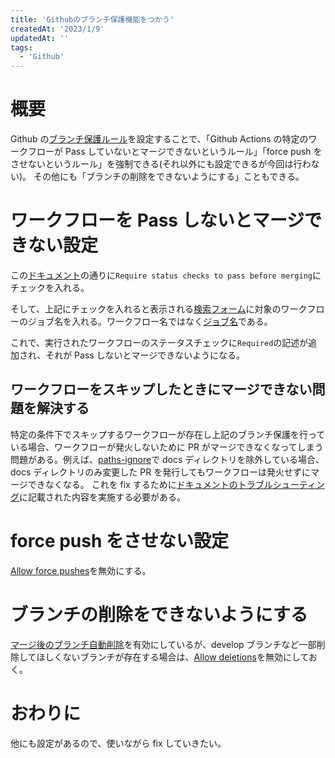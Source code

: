 ```yaml
---
title: 'Githubのブランチ保護機能をつかう'
createdAt: '2023/1/9'
updatedAt: ''
tags:
  - 'Github'
---
```


# 概要

Github の[ブランチ保護ルール](https://docs.github.com/ja/repositories/configuring-branches-and-merges-in-your-repository/defining-the-mergeability-of-pull-requests/about-protected-branches)を設定することで、「Github Actions の特定のワークフローが Pass していないとマージできないというルール」「force push をさせないというルール」を強制できる(それ以外にも設定できるが今回は行わない)。
その他にも「ブランチの削除をできないようにする」こともできる。

# ワークフローを Pass しないとマージできない設定

この[ドキュメント](https://docs.github.com/ja/repositories/configuring-branches-and-merges-in-your-repository/defining-the-mergeability-of-pull-requests/managing-a-branch-protection-rule#:~:text=%E5%BF%85%E8%A6%81%E3%81%AB%E5%BF%9C%E3%81%98%E3%81%A6%E3%80%81%E3%82%B9%E3%83%86%E3%83%BC%E3%82%BF%E3%82%B9%E3%83%81%E3%82%A7%E3%83%83%E3%82%AF%E5%BF%85%E9%A0%88%E3%82%92%E6%9C%89%E5%8A%B9%E5%8C%96%E3%81%97%E3%81%BE%E3%81%99%E3%80%82%20%E8%A9%B3%E7%B4%B0%E3%81%AB%E3%81%A4%E3%81%84%E3%81%A6%E3%81%AF%E3%80%81%E3%80%8C%E3%82%B9%E3%83%86%E3%83%BC%E3%82%BF%E3%82%B9%E3%83%81%E3%82%A7%E3%83%83%E3%82%AF%E3%81%AB%E3%81%A4%E3%81%84%E3%81%A6%E3%80%8D%E3%82%92%E5%8F%82%E7%85%A7%E3%81%97%E3%81%A6%E3%81%8F%E3%81%A0%E3%81%95%E3%81%84%E3%80%82)の通りに`Require status checks to pass before merging`にチェックを入れる。

そして、上記にチェックを入れると表示される[検索フォーム](https://docs.github.com/ja/repositories/configuring-branches-and-merges-in-your-repository/defining-the-mergeability-of-pull-requests/managing-a-branch-protection-rule#:~:text=%E7%8A%B6%E6%85%8B%E3%83%81%E3%82%A7%E3%83%83%E3%82%AF%E3%82%92%E6%8E%A2%E3%81%97%E3%81%A6%E3%80%81%E5%BF%85%E9%A0%88%E3%81%AB%E3%81%99%E3%82%8B%E3%83%81%E3%82%A7%E3%83%83%E3%82%AF%E3%82%92%E9%81%B8%E6%8A%9E%E3%81%97%E3%81%BE%E3%81%99%E3%80%82)に対象のワークフローのジョブ名を入れる。ワークフロー名ではなく[ジョブ名](https://docs.github.com/ja/actions/using-workflows/workflow-syntax-for-github-actions#jobsjob_idname)である。

これで、実行されたワークフローのステータスチェックに`Required`の記述が追加され、それが Pass しないとマージできないようになる。

## ワークフローをスキップしたときにマージできない問題を解決する

特定の条件下でスキップするワークフローが存在し上記のブランチ保護を行っている場合、ワークフローが発火しないために PR がマージできなくなってしまう問題がある。例えば、[paths-ignore](https://docs.github.com/ja/actions/using-workflows/workflow-syntax-for-github-actions#onpushpull_requestpull_request_targetpathspaths-ignore)で docs ディレクトリを除外している場合、docs ディレクトリのみ変更した PR を発行してもワークフローは発火せずにマージできなくなる。
これを fix するために[ドキュメントのトラブルシューティング](https://docs.github.com/ja/repositories/configuring-branches-and-merges-in-your-repository/defining-the-mergeability-of-pull-requests/troubleshooting-required-status-checks#handling-skipped-but-required-checks)に記載された内容を実施する必要がある。

# force push をさせない設定

[Allow force pushes](<https://docs.github.com/ja/repositories/configuring-branches-and-merges-in-your-repository/defining-the-mergeability-of-pull-requests/managing-a-branch-protection-rule#:~:text=%E5%BF%85%E8%A6%81%E3%81%AB%E5%BF%9C%E3%81%98%E3%81%A6%E3%80%81%5BRules%20applied%20to%20everyone%20including%20administrators%5D(%E7%AE%A1%E7%90%86%E8%80%85%E3%82%92%E5%90%AB%E3%82%80%E5%85%A8%E5%93%A1%E3%81%AB%E9%81%A9%E7%94%A8%E3%81%95%E3%82%8C%E3%82%8B%E3%83%AB%E3%83%BC%E3%83%AB)%20%E3%81%AE%E4%B8%8B%E3%81%A7%20%5BAllow%20force%20pushes%5D(%E3%83%95%E3%82%A9%E3%83%BC%E3%82%B9%20%E3%83%97%E3%83%83%E3%82%B7%E3%83%A5%E3%82%92%E8%A8%B1%E5%8F%AF)%20%E3%82%92%E9%81%B8%E6%8A%9E%E3%81%97%E3%81%BE%E3%81%99%E3%80%82>)を無効にする。

# ブランチの削除をできないようにする

[マージ後のブランチ自動削除](https://docs.github.com/ja/repositories/configuring-branches-and-merges-in-your-repository/configuring-pull-request-merges/managing-the-automatic-deletion-of-branches)を有効にしているが、develop ブランチなど一部削除してほしくないブランチが存在する場合は、[Allow deletions](<https://docs.github.com/ja/repositories/configuring-branches-and-merges-in-your-repository/defining-the-mergeability-of-pull-requests/managing-a-branch-protection-rule#:~:text=%E5%BF%85%E8%A6%81%E3%81%AB%E5%BF%9C%E3%81%98%E3%81%A6%E3%80%81%20%5BAllow%20deletions%5D(%E5%89%8A%E9%99%A4%E3%82%92%E8%A8%B1%E5%8F%AF)%20%E3%82%92%E9%81%B8%E6%8A%9E%E3%81%97%E3%81%BE%E3%81%99%E3%80%82>)を無効にしておく。

# おわりに

他にも設定があるので、使いながら fix していきたい。
